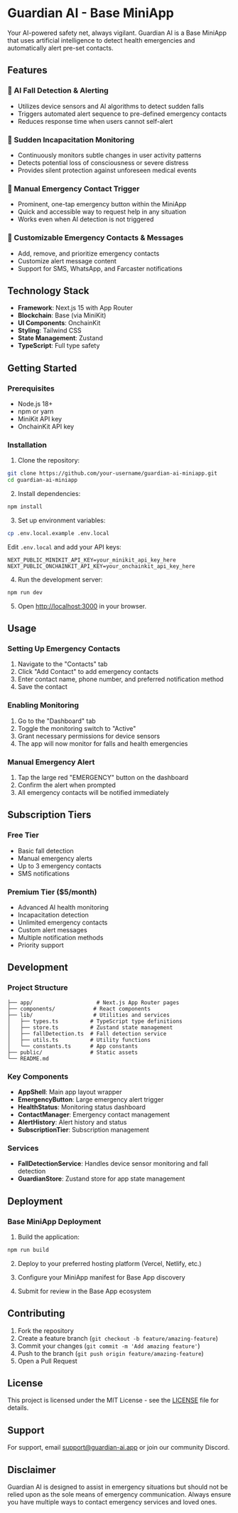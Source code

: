 # Guardian AI - Base MiniApp

Your AI-powered safety net, always vigilant. Guardian AI is a Base MiniApp that uses artificial intelligence to detect health emergencies and automatically alert pre-set contacts.

## Features

### 🤖 AI Fall Detection & Alerting
- Utilizes device sensors and AI algorithms to detect sudden falls
- Triggers automated alert sequence to pre-defined emergency contacts
- Reduces response time when users cannot self-alert

### 🚨 Sudden Incapacitation Monitoring
- Continuously monitors subtle changes in user activity patterns
- Detects potential loss of consciousness or severe distress
- Provides silent protection against unforeseen medical events

### 📱 Manual Emergency Contact Trigger
- Prominent, one-tap emergency button within the MiniApp
- Quick and accessible way to request help in any situation
- Works even when AI detection is not triggered

### 👥 Customizable Emergency Contacts & Messages
- Add, remove, and prioritize emergency contacts
- Customize alert message content
- Support for SMS, WhatsApp, and Farcaster notifications

## Technology Stack

- **Framework**: Next.js 15 with App Router
- **Blockchain**: Base (via MiniKit)
- **UI Components**: OnchainKit
- **Styling**: Tailwind CSS
- **State Management**: Zustand
- **TypeScript**: Full type safety

## Getting Started

### Prerequisites

- Node.js 18+ 
- npm or yarn
- MiniKit API key
- OnchainKit API key

### Installation

1. Clone the repository:
```bash
git clone https://github.com/your-username/guardian-ai-miniapp.git
cd guardian-ai-miniapp
```

2. Install dependencies:
```bash
npm install
```

3. Set up environment variables:
```bash
cp .env.local.example .env.local
```

Edit `.env.local` and add your API keys:
```env
NEXT_PUBLIC_MINIKIT_API_KEY=your_minikit_api_key_here
NEXT_PUBLIC_ONCHAINKIT_API_KEY=your_onchainkit_api_key_here
```

4. Run the development server:
```bash
npm run dev
```

5. Open [http://localhost:3000](http://localhost:3000) in your browser.

## Usage

### Setting Up Emergency Contacts

1. Navigate to the "Contacts" tab
2. Click "Add Contact" to add emergency contacts
3. Enter contact name, phone number, and preferred notification method
4. Save the contact

### Enabling Monitoring

1. Go to the "Dashboard" tab
2. Toggle the monitoring switch to "Active"
3. Grant necessary permissions for device sensors
4. The app will now monitor for falls and health emergencies

### Manual Emergency Alert

1. Tap the large red "EMERGENCY" button on the dashboard
2. Confirm the alert when prompted
3. All emergency contacts will be notified immediately

## Subscription Tiers

### Free Tier
- Basic fall detection
- Manual emergency alerts
- Up to 3 emergency contacts
- SMS notifications

### Premium Tier ($5/month)
- Advanced AI health monitoring
- Incapacitation detection
- Unlimited emergency contacts
- Custom alert messages
- Multiple notification methods
- Priority support

## Development

### Project Structure

```
├── app/                    # Next.js App Router pages
├── components/            # React components
├── lib/                   # Utilities and services
│   ├── types.ts          # TypeScript type definitions
│   ├── store.ts          # Zustand state management
│   ├── fallDetection.ts  # Fall detection service
│   ├── utils.ts          # Utility functions
│   └── constants.ts      # App constants
├── public/               # Static assets
└── README.md
```

### Key Components

- **AppShell**: Main app layout wrapper
- **EmergencyButton**: Large emergency alert trigger
- **HealthStatus**: Monitoring status dashboard
- **ContactManager**: Emergency contact management
- **AlertHistory**: Alert history and status
- **SubscriptionTier**: Subscription management

### Services

- **FallDetectionService**: Handles device sensor monitoring and fall detection
- **GuardianStore**: Zustand store for app state management

## Deployment

### Base MiniApp Deployment

1. Build the application:
```bash
npm run build
```

2. Deploy to your preferred hosting platform (Vercel, Netlify, etc.)

3. Configure your MiniApp manifest for Base App discovery

4. Submit for review in the Base App ecosystem

## Contributing

1. Fork the repository
2. Create a feature branch (`git checkout -b feature/amazing-feature`)
3. Commit your changes (`git commit -m 'Add amazing feature'`)
4. Push to the branch (`git push origin feature/amazing-feature`)
5. Open a Pull Request

## License

This project is licensed under the MIT License - see the [LICENSE](LICENSE) file for details.

## Support

For support, email support@guardian-ai.app or join our community Discord.

## Disclaimer

Guardian AI is designed to assist in emergency situations but should not be relied upon as the sole means of emergency communication. Always ensure you have multiple ways to contact emergency services and loved ones.
